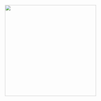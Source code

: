 <div id="header" align="center">
  <img src="https://media.giphy.com/media/e8hxrpXhsvzH5gqr6V/giphy.gif" width="300"/>
</div>
